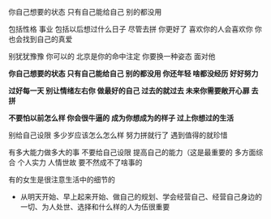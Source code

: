 你自己想要的状态  只有自己能给自己  别的都没用

包括性格  事业  包括以后想过什么日子  尽管去拼   你更好了  喜欢你的人会喜欢你    你也会找到自己的真爱  

别犹犹豫豫    你可以的  北京是你的命中注定  你要换一种姿态 面对他

**你自己想要的状态  只有自己能给自己  别的都没用   你还年轻  啥都没经历  好好努力**

**过好每一天  别让情绪左右你  做最好的自己  过去的就过去   未来你需要敞开心扉  去拼**

**不要怕以前怎么样  你会很牛逼的   成为你想成为的样子   过上你想过的生活**

别给自己设限 多少岁应该怎么怎么样  努力拼就行了   遇到值得的就珍惜

有多大能力做多大的事   不要给自己设限   提高自己的能力（这是最重要的 多方面综合 个人实力 人情世故  要不然成不了啥事的

有的女生是很注意生活中的细节的

- 从明天开始、早上起来开始、做自己的规划、学会经营自己、经营自己身边的一切、为人处世、选择和什么样的人为伍很重要



